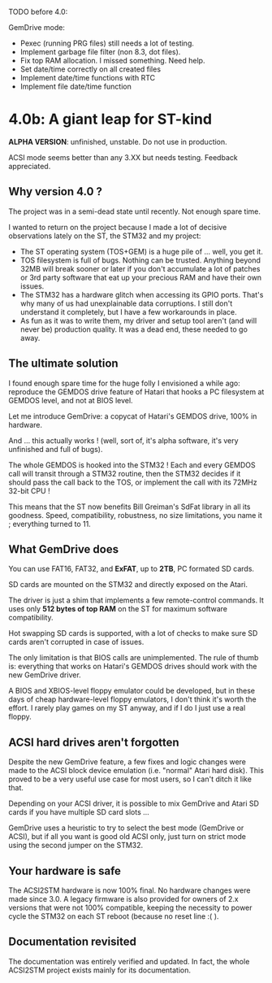 TODO before 4.0:

GemDrive mode:

 * Pexec (running PRG files) still needs a lot of testing.
 * Implement garbage file filter (non 8.3, dot files).
 * Fix top RAM allocation. I missed something. Need help.
 * Set date/time correctly on all created files
 * Implement date/time functions with RTC
 * Implement file date/time function


4.0b: A giant leap for ST-kind
==============================

**ALPHA VERSION**: unfinished, unstable. Do not use in production.

ACSI mode seems better than any 3.XX but needs testing. Feedback appreciated.

Why version 4.0 ?
-----------------

The project was in a semi-dead state until recently. Not enough spare time.

I wanted to return on the project because I made a lot of decisive observations
lately on the ST, the STM32 and my project:

* The ST operating system (TOS+GEM) is a huge pile of ... well, you get it.
* TOS filesystem is full of bugs. Nothing can be trusted. Anything beyond 32MB
  will break sooner or later if you don't accumulate a lot of patches or 3rd
  party software that eat up your precious RAM and have their own issues.
* The STM32 has a hardware glitch when accessing its GPIO ports. That's why many
  of us had unexplainable data corruptions. I still don't understand it
  completely, but I have a few workarounds in place.
* As fun as it was to write them, my driver and setup tool aren't (and will
  never be) production quality. It was a dead end, these needed to go away.


The ultimate solution
---------------------

I found enough spare time for the huge folly I envisioned a while ago:
reproduce the GEMDOS drive feature of Hatari that hooks a PC filesystem at
GEMDOS level, and not at BIOS level.

Let me introduce GemDrive: a copycat of Hatari's GEMDOS drive, 100% in hardware.

And ... this actually works ! (well, sort of, it's alpha software, it's very
unfinished and full of bugs).

The whole GEMDOS is hooked into the STM32 ! Each and every GEMDOS call will
transit through a STM32 routine, then the STM32 decides if it should pass the
call back to the TOS, or implement the call with its 72MHz 32-bit CPU !

This means that the ST now benefits Bill Greiman's SdFat library in all its
goodness. Speed, compatibility, robustness, no size limitations, you name it ;
everything turned to 11.


What GemDrive does
------------------

You can use FAT16, FAT32, and **ExFAT**, up to **2TB**, PC formated SD cards.

SD cards are mounted on the STM32 and directly exposed on the Atari.

The driver is just a shim that implements a few remote-control commands. It uses
only **512 bytes of top RAM** on the ST for maximum software compatibility.

Hot swapping SD cards is supported, with a lot of checks to make sure SD cards
aren't corrupted in case of issues.

The only limitation is that BIOS calls are unimplemented. The rule of thumb is:
everything that works on Hatari's GEMDOS drives should work with the new
GemDrive driver.

A BIOS and XBIOS-level floppy emulator could be developed, but in these days of
cheap hardware-level floppy emulators, I don't think it's worth the effort. I
rarely play games on my ST anyway, and if I do I just use a real floppy.


ACSI hard drives aren't forgotten
---------------------------------

Despite the new GemDrive feature, a few fixes and logic changes were made to the
ACSI block device emulation (i.e. "normal" Atari hard disk). This proved to be a
very useful use case for most users, so I can't ditch it like that.

Depending on your ACSI driver, it is possible to mix GemDrive and Atari SD
cards if you have multiple SD card slots ...

GemDrive uses a heuristic to try to select the best mode (GemDrive or ACSI),
but if all you want is good old ACSI only, just turn on strict mode using the
second jumper on the STM32.


Your hardware is safe
---------------------

The ACSI2STM hardware is now 100% final. No hardware changes were made since
3.0. A legacy firmware is also provided for owners of 2.x versions that were
not 100% compatible, keeping the necessity to power cycle the STM32 on each ST
reboot (because no reset line :( ).


Documentation revisited
-----------------------

The documentation was entirely verified and updated. In fact, the whole ACSI2STM
project exists mainly for its documentation.

